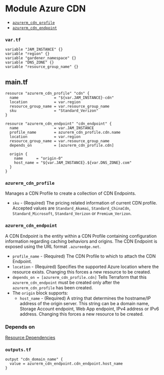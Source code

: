 # Module Azure CDN 

* [`azurerm_cdn_profile`](https://www.terraform.io/docs/providers/azurerm/r/cdn_profile.html)
* [`azurerm_cdn_endpoint`](https://www.terraform.io/docs/providers/azurerm/r/cdn_endpoint.html)

### `var.tf`

```
variable "JAM_INSTANCE" {}
variable "region" {}
variable "gardener_namespace" {}
variable "DNS_ZONE" {}
variable "resource_group_name" {}
```

## main.tf

```
resource "azurerm_cdn_profile" "cdn" {
  name                = "${var.JAM_INSTANCE}-cdn"
  location            = var.region
  resource_group_name = var.resource_group_name
  sku                 = "Standard_Verizon"
}

resource "azurerm_cdn_endpoint" "cdn_endpoint" {
  name                = var.JAM_INSTANCE
  profile_name        = azurerm_cdn_profile.cdn.name
  location            = var.region
  resource_group_name = var.resource_group_name
  depends_on          = [azurerm_cdn_profile.cdn]

  origin {
    name      = "origin-0"
    host_name = "${var.JAM_INSTANCE}.${var.DNS_ZONE}.com"
  }
}
```

### `azurerm_cdn_profile`

Manages a CDN Profile to create a collection of CDN Endpoints.


* `sku` - (Required) The pricing related information of current CDN profile. Accepted values are `Standard_Akamai`, `Standard_ChinaCdn`, `Standard_Microsoft`, `Standard_Verizon` or `Premium_Verizon`.


### `azurerm_cdn_endpoint`

A CDN Endpoint is the entity within a CDN Profile containing configuration information regarding caching behaviors and origins. The CDN Endpoint is exposed using the URL format `.azureedge.net`.

* `profile_name` - (Required) The CDN Profile to which to attach the CDN Endpoint.
* `location` - (Required) Specifies the supported Azure location where the resource exists. Changing this forces a new resource to be created.
* `depends_on = [azurerm_cdn_profile.cdn]` Tells Terraform that this `azurerm_cdn_endpoint` must be created only after the `azurerm_cdn_profile` has been created.
* The `origin` block supports:
	* `host_name` - (Required) A string that determines the hostname/IP address of the origin server. This string can be a domain name, Storage Account endpoint, Web App endpoint, IPv4 address or IPv6 address. Changing this forces a new resource to be created.


### Depends on 

[Resource Dependencies](https://learn.hashicorp.com/terraform/getting-started/dependencies.html)

### `outputs.tf`

```
output "cdn_domain_name" {
  value = azurerm_cdn_endpoint.cdn_endpoint.host_name
}
```
